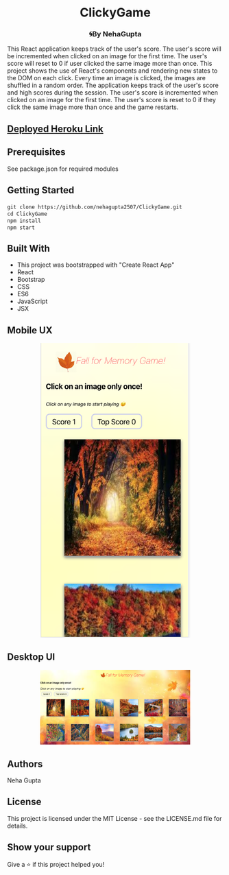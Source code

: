 <h1 align="center">ClickyGame</h1>
<h3 align="center">🌀By NehaGupta</h3>
This React application keeps track of the user's score. The user's score will be incremented when clicked on an image for the first time. The user's score will reset to 0 if user clicked the same image more than once. This project shows the use of React's components and rendering new states to the DOM on each click.
Every time an image is clicked, the images are shuffled in a random order.
The application keeps track of the user's score and high scores during the session. The user's score is incremented when clicked on an image for the first time.
The user's score is reset to 0 if they click the same image more than once and the game restarts.

## [Deployed Heroku Link](https://young-stream-38966.herokuapp.com/)

## Prerequisites
  See package.json for required modules

## Getting Started
    git clone https://github.com/nehagupta2507/ClickyGame.git
    cd ClickyGame
    npm install
    npm start

## Built With
  - This project was bootstrapped with "Create React App"
  - React
  - Bootstrap
  - CSS
  - ES6
  - JavaScript
  - JSX

## Mobile UX
<p align="center">
    <img src="/public/images/m1.png" alt="Mobile Version" width="350px">
</p>

## Desktop UI
<p align="center">
    <img src="/public/images/d1.png" alt="Desktop Version" width="350px">
</p>

## Authors
Neha Gupta 

## License
This project is licensed under the MIT License - see the LICENSE.md file for details.

## Show your support
Give a ⭐️ if this project helped you!